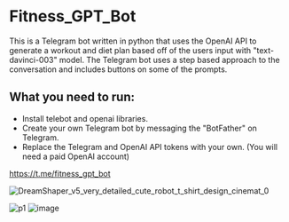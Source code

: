 # Fitness_GPT_Bot
This is a Telegram bot written in python that uses the OpenAI API to generate a workout and diet plan based off of the users input with "text-davinci-003" model. The Telegram bot uses a step based approach to the conversation and includes buttons on some of the prompts.

## What you need to run:
- Install telebot and openai libraries.
- Create your own Telegram bot by messaging the "BotFather" on Telegram.
- Replace the Telegram and OpenAI API tokens with your own. (You will need a paid OpenAI account)

https://t.me/fitness_gpt_bot

![DreamShaper_v5_very_detailed_cute_robot_t_shirt_design_cinemat_0](https://github.com/nkr38/Fitness_GPT_Bot/assets/69133832/00ab75db-ec1a-466f-8bda-f41aa42728e0)

![p1](https://github.com/nkr38/Fitness_GPT_Bot/assets/69133832/e726153a-ceb8-4206-afd4-62770a6ea7b8) ![image](https://github.com/nkr38/Fitness_GPT_Bot/assets/69133832/b7157af9-11d9-4e9a-930f-f2f928142269)
